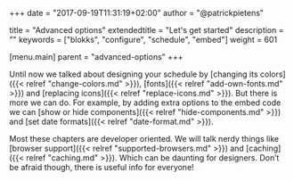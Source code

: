 +++
date            = "2017-09-19T11:31:19+02:00"
author          = "@patrickpietens"

title           = "Advanced options"
extendedtitle	= "Let's get started"
description     = ""
keywords        = ["blokks", "configure", "schedule", "embed"]
weight          = 601

[menu.main]
parent          = "advanced-options"
+++

Until now we talked about designing your schedule by [changing its colors]({{< relref "change-colors.md" >}}), [fonts]({{< relref "add-own-fonts.md" >}}) and [replacing icons]({{< relref "replace-icons.md" >}}). But there is more we can do. For example, by adding extra options to the embed code we can [show or hide components]({{< relref "hide-components.md" >}}) and [set date formats]({{< relref "date-format.md" >}}).

Most these chapters are developer oriented. We will talk nerdy things like [browser support]({{< relref "supported-browsers.md" >}}) and [caching]({{< relref "caching.md" >}}). Which can be daunting for designers. Don’t be afraid though, there is useful info for everyone!
